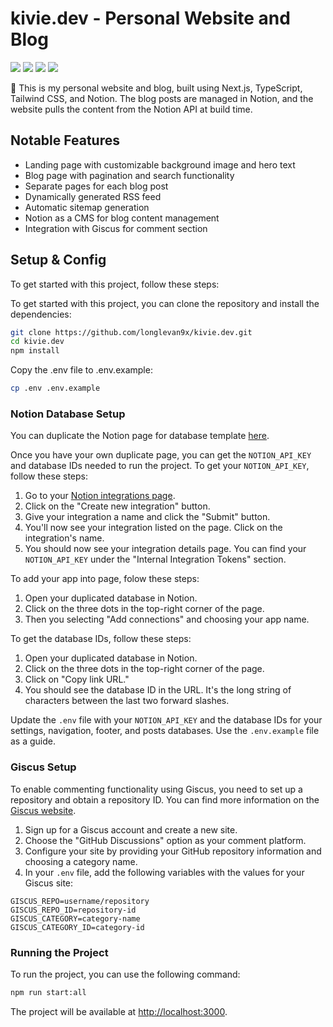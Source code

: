 # kivie.dev - Personal Website and Blog

![](https://img.shields.io/github/issues/longlevan9x/kivie.dev?color=0088ff)
![](https://img.shields.io/github/languages/top/longlevan9x/kivie.dev)
![](https://img.shields.io/github/manifest-json/v/longlevan9x/kivie.dev)
![](https://img.shields.io/github/discussions/longlevan9x/kivie.dev)

💠 This is my personal website and blog, built using Next.js, TypeScript, Tailwind CSS, and Notion. The blog posts are managed in Notion, and the website pulls the content from the Notion API at build time.

## Notable Features

- Landing page with customizable background image and hero text
- Blog page with pagination and search functionality
- Separate pages for each blog post
- Dynamically generated RSS feed
- Automatic sitemap generation
- Notion as a CMS for blog content management
- Integration with Giscus for comment section

## Setup & Config
To get started with this project, follow these steps:

To get started with this project, you can clone the repository and install the dependencies:
```bash
git clone https://github.com/longlevan9x/kivie.dev.git
cd kivie.dev
npm install
```

Copy the .env file to .env.example:
```bash
cp .env .env.example
```
### Notion Database Setup

You can duplicate the Notion page for database template [here](https://howznguyen.notion.site/Howz-Nguyen-Blog-Template-6085aaf78b84462bb137db0e8fea2676). 

Once you have your own duplicate page, you can get the `NOTION_API_KEY` and database IDs needed to run the project. To get your `NOTION_API_KEY`, follow these steps:

1. Go to your [Notion integrations page](https://developers.notion.com/docs/getting-started#step-2-share-a-database-with-your-integration).
2. Click on the "Create new integration" button.
3. Give your integration a name and click the "Submit" button.
4. You'll now see your integration listed on the page. Click on the integration's name.
5. You should now see your integration details page. You can find your `NOTION_API_KEY` under the "Internal Integration Tokens" section.

To add your app into page, folow these steps:
1. Open your duplicated database in Notion.
2. Click on the three dots in the top-right corner of the page.
3. Then you selecting "Add connections" and choosing your app name.

To get the database IDs, follow these steps:

1. Open your duplicated database in Notion.
2. Click on the three dots in the top-right corner of the page.
3. Click on "Copy link URL."
4. You should see the database ID in the URL. It's the long string of characters between the last two forward slashes.

Update the `.env` file with your `NOTION_API_KEY` and the database IDs for your settings, navigation, footer, and posts databases. Use the `.env.example` file as a guide.

### Giscus Setup

To enable commenting functionality using Giscus, you need to set up a repository and obtain a repository ID. You can find more information on the [Giscus website](https://giscus.app/).

1. Sign up for a Giscus account and create a new site.
2. Choose the "GitHub Discussions" option as your comment platform.
3. Configure your site by providing your GitHub repository information and choosing a category name.
4. In your `.env` file, add the following variables with the values for your Giscus site:

```env
GISCUS_REPO=username/repository
GISCUS_REPO_ID=repository-id
GISCUS_CATEGORY=category-name
GISCUS_CATEGORY_ID=category-id
```

### Running the Project

To run the project, you can use the following command:
```bash
npm run start:all
```

The project will be available at [http://localhost:3000](http://localhost:3000).
